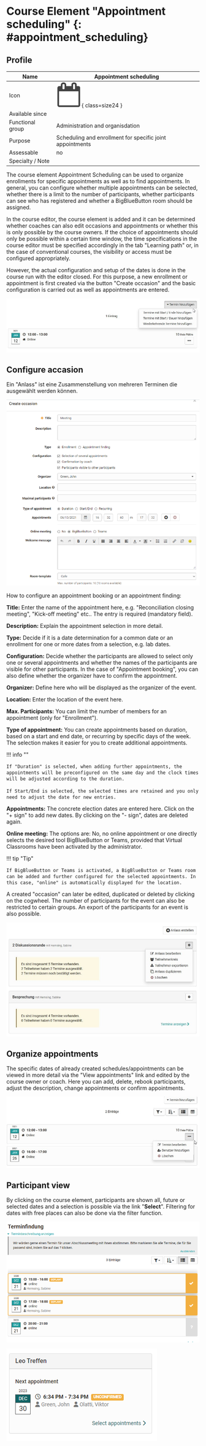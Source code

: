 # Course Element "Appointment scheduling" {: #appointment_scheduling}


## Profile

Name | Appointment scheduling
---------|----------
Icon | ![Appointment scheduling Icon](assets/dateentry.png){ class=size24 }
Available since | 
Functional group | Administration and organisdation
Purpose | Scheduling and enrollment for specific joint appointments
Assessable | no
Specialty / Note |



The course element Appointment Scheduling can be used to organize enrollments
for specific appointments as well as to find appointments. In general, you can
configure whether multiple appointments can be selected, whether there is a
limit to the number of participants, whether participants can see who has
registered and whether a BigBlueButton room should be assigned.

In the course editor, the course element is added and it can be determined
whether coaches can also edit occasions and appointments or whether this is
only possible by the course owners. If the choice of appointments should only
be possible within a certain time window, the time specifications in the
course editor must be specified accordingly in the tab "Learning path" or, in
the case of conventional courses, the visibility or access must be configured
appropriately.

However, the actual configuration and setup of the dates is done in the course
run with the editor closed. For this purpose, a new enrollment or appointment
is first created via the button "Create occasion" and the basic configuration
is carried out as well as appointments are entered.

![add_appointment.png](assets/Termin_hinzufuegen.jpg)


## Configure accasion 

Ein "Anlass" ist eine Zusammenstellung von mehreren Terminen die ausgewählt werden können.

![create_occaision.png](assets/create_occasion.png)

How to configure an appointment booking or an appointment finding:

 **Title:** Enter the name of the appointment here, e.g. "Reconciliation
closing meeting", "Kick-off meeting" etc.. The entry is required (mandatory
field).

 **Description:** Explain the appointment selection in more detail.

 **Type:** Decide if it is a date determination for a common date or an
enrollment for one or more dates from a selection, e.g. lab dates.

 **Configuration:** Decide whether the participants are allowed to select only
one or several appointments and whether the names of the participants are
visible for other participants. In the case of "Appointment booking", you can also
define whether the organizer have to confirm the appointment.

 **Organizer:** Define here who will be displayed as the organizer of the
event.

 **Location:** Enter the location of the event here.

 **Max. Participants:** You can limit the number of members for an appointment
(only for "Enrollment").

**Type of appointment:** You can create appointments based on duration, based
on a start and end date, or recurring by specific days of the week. The
selection makes it easier for you to create additional appointments.

!!! info ""

    If "Duration" is selected, when adding further appointments, the appointments will be preconfigured on the same day and the clock times will be adjusted according to the duration.

    If Start/End is selected, the selected times are retained and you only need to adjust the date for new entries.

 **Appointments:**  The concrete election dates are entered here. Click on the
"+ sign" to add new dates. By clicking on the "- sign", dates are deleted
again.

 **Online meeting:** The options are: No, no online appointment or one
directly selects the desired tool BigBlueButton or Teams, provided that
Virtual Classrooms have been activated by the administrator.

!!! tip "Tip"

    If BigBlueButton or Teams is activated, a BigBlueButton or Teams room can be added and further configured for the selected appointments. In this case, "online" is automatically displayed for the location.

A created "occasion" can later be edited, duplicated or deleted by clicking on
the cogwheel. The number of participants for the event can also be restricted
to certain groups. An export of the participants for an event is also
possible.

![occasion.png](assets/Terminplanung_anlass.jpg)

## Organize appointments

The specific dates of already created schedules/appointments can be viewed in more detail
via the "View appointments" link and edited by the course owner or coach. Here
you can add, delete, rebook participants, adjust the description, change appointments or confirm appointments.

![find_appointment.png](assets/Terminfindung_punkte.jpg)

## Participant view

By clicking on the course element, participants are shown all, future or selected dates and a selection is possible via the link "**Select**". Filtering for dates with free places can also be done via the filter function.

![appointment.png](assets/Terminfindung.png)

![Next apppointment](assets/Terminplanung18_Terminanzeige_en.png)